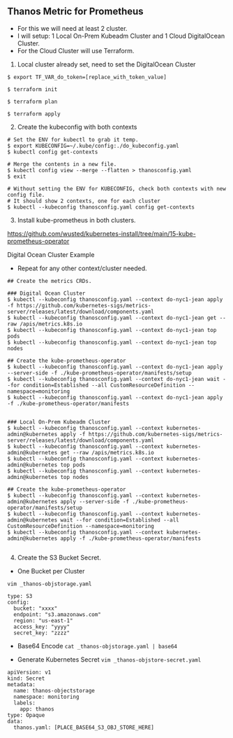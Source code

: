 ## Thanos Metric for Prometheus
- For this we will need at least 2 cluster.
- I will setup: 1 Local On-Prem Kubeadm Cluster and 1 Cloud DigitalOcean Cluster.
- For the Cloud Cluster will use Terraform.

1. Local cluster already set, need to set the DigitalOcean Cluster
```
$ export TF_VAR_do_token=[replace_with_token_value]

$ terraform init

$ terraform plan

$ terraform apply
```

2. Create the kubeconfig with both contexts

```
# Set the ENV for kubectl to grab it temp.
$ export KUBECONFIG=~/.kube/config:./do_kubeconfig.yaml
$ kubectl config get-contexts

# Merge the contents in a new file.
$ kubectl config view --merge --flatten > thanosconfig.yaml
$ exit

# Without setting the ENV for KUBECONFIG, check both contexts with new config file.
# It should show 2 contexts, one for each cluster
$ kubectl --kubeconfig thanosconfig.yaml config get-contexts
```

3. Install kube-prometheus in both clusters.

https://github.com/wusted/kubernetes-install/tree/main/15-kube-prometheus-operator

Digital Ocean Cluster Example
- Repeat for any other context/cluster needed.

```
## Create the metrics CRDs.

### Digital Ocean Cluster
$ kubectl --kubeconfig thanosconfig.yaml --context do-nyc1-jean apply -f https://github.com/kubernetes-sigs/metrics-server/releases/latest/download/components.yaml
$ kubectl --kubeconfig thanosconfig.yaml --context do-nyc1-jean get --raw /apis/metrics.k8s.io
$ kubectl --kubeconfig thanosconfig.yaml --context do-nyc1-jean top pods
$ kubectl --kubeconfig thanosconfig.yaml --context do-nyc1-jean top nodes

## Create the kube-prometheus-operator
$ kubectl --kubeconfig thanosconfig.yaml --context do-nyc1-jean apply --server-side -f ./kube-prometheus-operator/manifests/setup
$ kubectl --kubeconfig thanosconfig.yaml --context do-nyc1-jean wait --for condition=Established --all CustomResourceDefinition --namespace=monitoring
$ kubectl --kubeconfig thanosconfig.yaml --context do-nyc1-jean apply -f ./kube-prometheus-operator/manifests


### Local On-Prem Kubeadm Cluster
$ kubectl --kubeconfig thanosconfig.yaml --context kubernetes-admin@kubernetes apply -f https://github.com/kubernetes-sigs/metrics-server/releases/latest/download/components.yaml
$ kubectl --kubeconfig thanosconfig.yaml --context kubernetes-admin@kubernetes get --raw /apis/metrics.k8s.io
$ kubectl --kubeconfig thanosconfig.yaml --context kubernetes-admin@kubernetes top pods
$ kubectl --kubeconfig thanosconfig.yaml --context kubernetes-admin@kubernetes top nodes

## Create the kube-prometheus-operator
$ kubectl --kubeconfig thanosconfig.yaml --context kubernetes-admin@kubernetes apply --server-side -f ./kube-prometheus-operator/manifests/setup
$ kubectl --kubeconfig thanosconfig.yaml --context kubernetes-admin@kubernetes wait --for condition=Established --all CustomResourceDefinition --namespace=monitoring
$ kubectl --kubeconfig thanosconfig.yaml --context kubernetes-admin@kubernetes apply -f ./kube-prometheus-operator/manifests


```



4. Create the S3 Bucket Secret. 
- One Bucket per Cluster

`vim _thanos-objstorage.yaml`
```
type: S3
config:
  bucket: "xxxx"
  endpoint: "s3.amazonaws.com"
  region: "us-east-1"
  access_key: "yyyy"
  secret_key: "zzzz"
``` 

- Base64 Encode
`cat _thanos-objstorage.yaml | base64`

- Generate Kubernetes Secret
`vim _thanos-objstore-secret.yaml`
```
apiVersion: v1
kind: Secret
metadata:
  name: thanos-objectstorage
  namespace: monitoring
  labels:
    app: thanos
type: Opaque
data:
  thanos.yaml: [PLACE_BASE64_S3_OBJ_STORE_HERE]
```